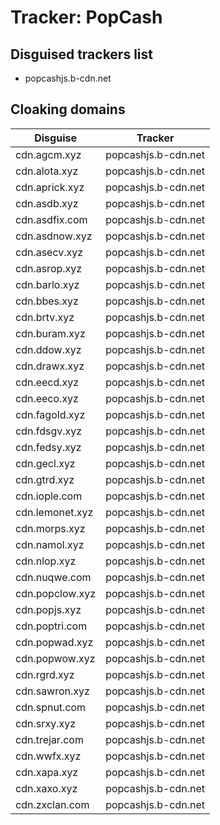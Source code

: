 # Tracker: PopCash

## Disguised trackers list

* popcashjs.b-cdn.net

## Cloaking domains

| Disguise | Tracker |
| ---- | ---- |
| cdn.agcm.xyz | popcashjs.b-cdn.net |
| cdn.alota.xyz | popcashjs.b-cdn.net |
| cdn.aprick.xyz | popcashjs.b-cdn.net |
| cdn.asdb.xyz | popcashjs.b-cdn.net |
| cdn.asdfix.com | popcashjs.b-cdn.net |
| cdn.asdnow.xyz | popcashjs.b-cdn.net |
| cdn.asecv.xyz | popcashjs.b-cdn.net |
| cdn.asrop.xyz | popcashjs.b-cdn.net |
| cdn.barlo.xyz | popcashjs.b-cdn.net |
| cdn.bbes.xyz | popcashjs.b-cdn.net |
| cdn.brtv.xyz | popcashjs.b-cdn.net |
| cdn.buram.xyz | popcashjs.b-cdn.net |
| cdn.ddow.xyz | popcashjs.b-cdn.net |
| cdn.drawx.xyz | popcashjs.b-cdn.net |
| cdn.eecd.xyz | popcashjs.b-cdn.net |
| cdn.eeco.xyz | popcashjs.b-cdn.net |
| cdn.fagold.xyz | popcashjs.b-cdn.net |
| cdn.fdsgv.xyz | popcashjs.b-cdn.net |
| cdn.fedsy.xyz | popcashjs.b-cdn.net |
| cdn.gecl.xyz | popcashjs.b-cdn.net |
| cdn.gtrd.xyz | popcashjs.b-cdn.net |
| cdn.iople.com | popcashjs.b-cdn.net |
| cdn.lemonet.xyz | popcashjs.b-cdn.net |
| cdn.morps.xyz | popcashjs.b-cdn.net |
| cdn.namol.xyz | popcashjs.b-cdn.net |
| cdn.nlop.xyz | popcashjs.b-cdn.net |
| cdn.nuqwe.com | popcashjs.b-cdn.net |
| cdn.popclow.xyz | popcashjs.b-cdn.net |
| cdn.popjs.xyz | popcashjs.b-cdn.net |
| cdn.poptri.com | popcashjs.b-cdn.net |
| cdn.popwad.xyz | popcashjs.b-cdn.net |
| cdn.popwow.xyz | popcashjs.b-cdn.net |
| cdn.rgrd.xyz | popcashjs.b-cdn.net |
| cdn.sawron.xyz | popcashjs.b-cdn.net |
| cdn.spnut.com | popcashjs.b-cdn.net |
| cdn.srxy.xyz | popcashjs.b-cdn.net |
| cdn.trejar.com | popcashjs.b-cdn.net |
| cdn.wwfx.xyz | popcashjs.b-cdn.net |
| cdn.xapa.xyz | popcashjs.b-cdn.net |
| cdn.xaxo.xyz | popcashjs.b-cdn.net |
| cdn.zxclan.com | popcashjs.b-cdn.net |